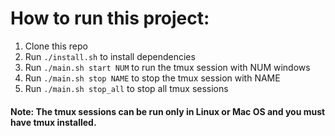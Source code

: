 # How to run this project:

1. Clone this repo
2. Run `./install.sh` to install dependencies
3. Run `./main.sh start NUM` to run the tmux session with NUM windows
4. Run `./main.sh stop NAME` to stop the tmux session with NAME
5. Run `./main.sh stop_all` to stop all tmux sessions

#### Note: The tmux sessions can be run only in Linux or Mac OS and you must have tmux installed.